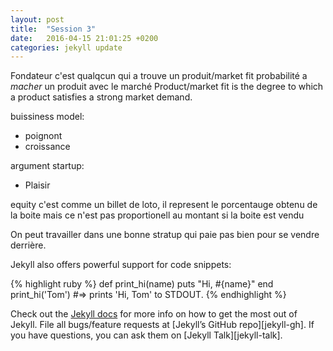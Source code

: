 ```yaml
---
layout: post
title:  "Session 3"
date:   2016-04-15 21:01:25 +0200
categories: jekyll update
---
```

Fondateur c'est qualqcun qui a trouve un produit/market fit
probabilité a *macher* un produit avec le marché
Product/market fit is the degree to which a product satisfies a strong market demand.

buissiness model:
* poignont
* croissance


argument startup:
* Plaisir

equity c'est comme un billet de loto, 
il represent le porcentauge obtenu de la boite mais ce n'est pas proportionell
au montant si la boite est vendu

On peut travailler dans une bonne stratup qui paie pas bien pour se vendre derrière.



Jekyll also offers powerful support for code snippets:

{% highlight ruby %}
def print_hi(name)
  puts "Hi, #{name}"
end
print_hi('Tom')
#=> prints 'Hi, Tom' to STDOUT.
{% endhighlight %}

Check out the [Jekyll docs][jekyll-docs] for more info on how to get the most out of Jekyll. File all bugs/feature requests at [Jekyll’s GitHub repo][jekyll-gh]. If you have questions, you can ask them on [Jekyll Talk][jekyll-talk].

[save]: save.co
[jekyll-docs]: https://jekyllrb.com/docs/home
